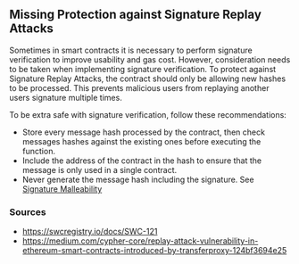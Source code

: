 ## Missing Protection against Signature Replay Attacks

Sometimes in smart contracts it is necessary to perform signature verification to improve usability and gas cost. However, consideration needs to be taken when implementing signature verification. To protect against Signature Replay Attacks, the contract should only be allowing new hashes to be processed. This prevents malicious users from replaying another users signature multiple times.

To be extra safe with signature verification, follow these recommendations:

- Store every message hash processed by the contract, then check messages hashes against the existing ones before executing the function.
- Include the address of the contract in the hash to ensure that the message is only used in a single contract.
- Never generate the message hash including the signature. See [Signature Malleability](/vulnerabilities/signature-malleability.md)

### Sources

- https://swcregistry.io/docs/SWC-121
- https://medium.com/cypher-core/replay-attack-vulnerability-in-ethereum-smart-contracts-introduced-by-transferproxy-124bf3694e25